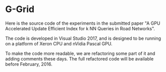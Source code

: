 # G-Grid

Here is the source code of the experiments in the submitted paper "A GPU Accelerated Update Efficient Index for k NN Queries in Road Networks". 

The code is developed in Visual Studio 2017, and is designed to be running on a platform of Xeron CPU and nVidia Pascal GPU.

To make the code more readable, we are refactoring some part of it and adding comments these days. The full refactored code will be available before February, 2016. 
